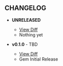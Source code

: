 CHANGELOG
---------

- **UNRELEASED**
  * [View Diff](https://github.com/westonganger/better_better_exception_notifier/compare/v0.1.0...master)
  * Nothing yet
  
- **v0.1.0** - TBD
  * [View Diff](https://github.com/westonganger/better_better_exception_notifier/compare/edbbfd3...v0.1.0)
  * Gem Initial Release
